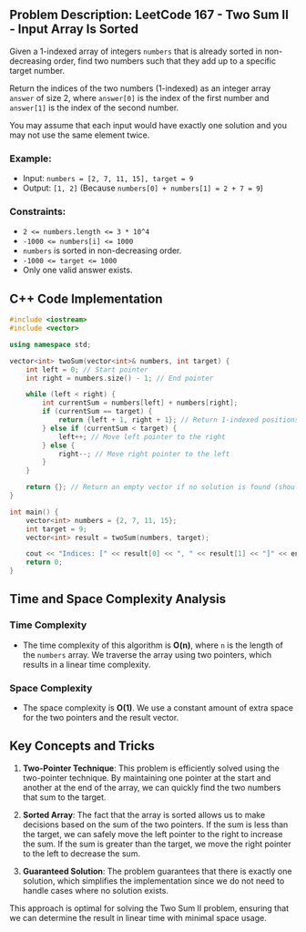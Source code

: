 ## Problem Description: LeetCode 167 - Two Sum II - Input Array Is Sorted

Given a 1-indexed array of integers `numbers` that is already sorted in non-decreasing order, find two numbers such that they add up to a specific target number. 

Return the indices of the two numbers (1-indexed) as an integer array `answer` of size 2, where `answer[0]` is the index of the first number and `answer[1]` is the index of the second number.

You may assume that each input would have exactly one solution and you may not use the same element twice.

### Example:
- Input: `numbers = [2, 7, 11, 15], target = 9`
- Output: `[1, 2]` (Because `numbers[0] + numbers[1] = 2 + 7 = 9`)

### Constraints:
- `2 <= numbers.length <= 3 * 10^4`
- `-1000 <= numbers[i] <= 1000`
- `numbers` is sorted in non-decreasing order.
- `-1000 <= target <= 1000`
- Only one valid answer exists.

## C++ Code Implementation

```cpp
#include <iostream>
#include <vector>

using namespace std;

vector<int> twoSum(vector<int>& numbers, int target) {
    int left = 0; // Start pointer
    int right = numbers.size() - 1; // End pointer

    while (left < right) {
        int currentSum = numbers[left] + numbers[right];
        if (currentSum == target) {
            return {left + 1, right + 1}; // Return 1-indexed positions
        } else if (currentSum < target) {
            left++; // Move left pointer to the right
        } else {
            right--; // Move right pointer to the left
        }
    }

    return {}; // Return an empty vector if no solution is found (should not happen as per problem statement)
}

int main() {
    vector<int> numbers = {2, 7, 11, 15};
    int target = 9;
    vector<int> result = twoSum(numbers, target);

    cout << "Indices: [" << result[0] << ", " << result[1] << "]" << endl;
    return 0;
}
```

## Time and Space Complexity Analysis

### Time Complexity
- The time complexity of this algorithm is **O(n)**, where `n` is the length of the `numbers` array. We traverse the array using two pointers, which results in a linear time complexity.

### Space Complexity
- The space complexity is **O(1)**. We use a constant amount of extra space for the two pointers and the result vector.

## Key Concepts and Tricks

1. **Two-Pointer Technique**: This problem is efficiently solved using the two-pointer technique. By maintaining one pointer at the start and another at the end of the array, we can quickly find the two numbers that sum to the target.

2. **Sorted Array**: The fact that the array is sorted allows us to make decisions based on the sum of the two pointers. If the sum is less than the target, we can safely move the left pointer to the right to increase the sum. If the sum is greater than the target, we move the right pointer to the left to decrease the sum.

3. **Guaranteed Solution**: The problem guarantees that there is exactly one solution, which simplifies the implementation since we do not need to handle cases where no solution exists.

This approach is optimal for solving the Two Sum II problem, ensuring that we can determine the result in linear time with minimal space usage.
